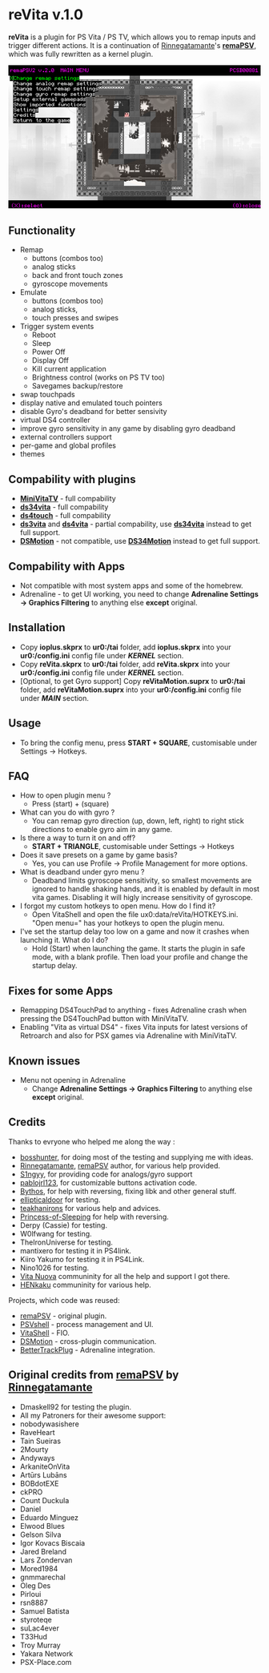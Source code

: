# reVita v.1.0
**reVita** is a plugin for PS Vita / PS TV, which allows you to remap inputs and trigger different actions. It is a continuation of [Rinnegatamante](https://github.com/Rinnegatamante)'s **[remaPSV](https://github.com/Rinnegatamante/remaPSV)**, which was fully rewritten as a kernel plugin.

![Image](/include/screenshot.png)

## Functionality

- Remap
  - buttons (combos too)
  - analog sticks
  - back and front touch zones
  - gyroscope movements
- Emulate 
  - buttons (combos too)
  - analog sticks, 
  - touch presses and swipes
- Trigger system events
  - Reboot
  - Sleep
  - Power Off
  - Display Off
  - Kill current application
  - Brightness control (works on PS TV too)
  - Savegames backup/restore
- swap touchpads
- display native and emulated touch pointers
- disable Gyro's deadband for better sensivity
- virtual DS4 controller
- improve gyro sensitivity in any game by disabling gyro deadband
- external controllers support
- per-game and global profiles
- themes

## Compability with plugins

- **[MiniVitaTV](https://github.com/TheOfficialFloW/MiniVitaTV)** - full compability
- **[ds34vita](https://github.com/MERLev/ds34vita)** - full compability
- **[ds4touch](https://github.com/MERLev/ds4Touch)** - full compability
- **[ds3vita](https://github.com/xerpi/ds3vita)** and **[ds4vita](https://github.com/xerpi/ds4vita)** - partial compability, use **[ds34vita](https://github.com/MERLev/ds34vita)** instead to get full support.
- **[DSMotion](https://github.com/OperationNT414C/DSMotion)** - not compatible, use **[DS34Motion](https://github.com/MERLev/DS34Motion)** instead to get full support.

## Compability with Apps

- Not compatible with most system apps and some of the homebrew.
- Adrenaline - to get UI working, you need to change **Adrenaline Settings -> Graphics Filtering** to anything else **except** original.

## Installation

- Copy **ioplus.skprx** to **ur0:/tai** folder, add **ioplus.skprx** into your **ur0:/config.ini** config file under ***KERNEL*** section.
- Copy **reVita.skprx** to **ur0:/tai** folder, add **reVita.skprx** into your **ur0:/config.ini** config file under ***KERNEL*** section.
- [Optional, to get Gyro support] Copy **reVitaMotion.suprx** to **ur0:/tai** folder, add **reVitaMotion.suprx** into your **ur0:/config.ini** config file under ***MAIN*** section.

## Usage

- To bring the config menu, press **START + SQUARE**, customisable under Settings -> Hotkeys.

## FAQ

- How to open plugin menu ?
  - Press (start) + (square)
- What can you do with gyro ?
  - You can remap gyro direction (up, down, left, right) to right stick directions to enable gyro aim in any game.
- Is there a way to turn it on and off?
  - **START + TRIANGLE**, customisable under Settings -> Hotkeys
- Does it save presets on a game by game basis?
  - Yes, you can use Profile -> Profile Management for more options.
- What is deadband under gyro menu ?
  - Deadband limits gyroscope sensitivity, so smallest movements are ignored to handle shaking hands, and it is enabled by default in most vita games. Disabling it will higly increase sensitivity of gyroscope.
- I forgot my custom hotkeys to open menu. How do I find it?
  - Open VitaShell and open the file ux0:data/reVita/HOTKEYS.ini. "Open menu=" has your hotkeys to open the plugin menu.
- I've set the startup delay too low on a game and now it crashes when launching it. What do I do?
  - Hold (Start) when launching the game. It starts the plugin in safe mode, with a blank profile. Then load your profile and change the startup delay.

## Fixes for some Apps

- Remapping DS4TouchPad to anything - fixes Adrenaline crash when pressing the DS4TouchPad button with MiniVitaTV.
- Enabling "Vita as virtual DS4" - fixes Vita inputs for latest versions of Retroarch and also for PSX games via Adrenaline with MiniVitaTV.

## Known issues

- Menu not opening in Adrenaline
  - Change **Adrenaline Settings -> Graphics Filtering** to anything else **except** original.

## Credits

Thanks to evryone who helped me along the way :
- [bosshunter](https://github.com/bosshunter), for doing most of the testing and supplying me with ideas.
- [Rinnegatamante](https://github.com/Rinnegatamante), [remaPSV](https://github.com/Rinnegatamante/remaPSV) author, for various help provided.
- [S1ngyy](https://github.com/S1ngyy), for providing code for analogs/gyro support
- [pablojrl123](https://github.com/pablojrl123), for customizable buttons activation code.
- [Bythos](https://github.com/bythos14), for help with reversing, fixing libk and other general stuff.
- [ellipticaldoor](https://github.com/ellipticaldoor) for testing.
- [teakhanirons](https://github.com/teakhanirons) for various help and advices.
- [Princess-of-Sleeping](https://github.com/Princess-of-Sleeping) for help with reversing.
- Derpy (Cassie) for testing.
- W0lfwang for testing.
- TheIronUniverse for testing.
- mantixero for testing it in PS4link.
- Kiiro Yakumo for testing it in PS4Link.
- Nino1026 for testing.
- [Vita Nuova](https://t.co/3Efi3PGwK5?amp=1) communinity for all the help and support I got there.
- [HENkaku](https://discord.gg/m7MwpKA) communinity for various help.

Projects, which code was reused:
- [remaPSV](https://github.com/Rinnegatamante/remaPSV) - original plugin.
- [PSVshell](https://github.com/Electry/PSVshell) - process management and UI.
- [VitaShell](https://github.com/TheOfficialFloW/VitaShell) - FIO.
- [DSMotion](https://github.com/OperationNT414C/DSMotion) - cross-plugin communication.
- [BetterTrackPlug](https://github.com/fmudanyali/BetterTrackPlug) - Adrenaline integration.

## Original credits from [remaPSV](https://github.com/Rinnegatamante/remaPSV) by [Rinnegatamante](https://github.com//Rinnegatamante)

- Dmaskell92 for testing the plugin.
- All my Patroners for their awesome support:
- nobodywasishere
- RaveHeart
- Tain Sueiras
- 2Mourty
- Andyways
- ArkaniteOnVita
- Artūrs Lubāns
- BOBdotEXE
- ckPRO
- Count Duckula
- Daniel
- Eduardo Minguez
- Elwood Blues
- Gelson Silva
- Igor Kovacs Biscaia
- Jared Breland
- Lars Zondervan
- Mored1984
- gnmmarechal
- Oleg Des
- Pirloui
- rsn8887
- Samuel Batista
- styroteqe
- suLac4ever
- T33Hud
- Troy Murray
- Yakara Network
- PSX-Place.com
